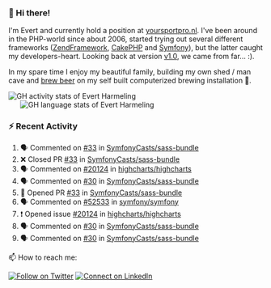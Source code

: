 ### :wave: Hi there!

<span>I'm Evert and currently hold a position at [yoursportpro.nl](https://yoursportpro.nl). I've been around in the PHP-world since about 2006, started trying out several different frameworks ([ZendFramework](https://framework.zend.com/), [CakePHP](https://cakephp.org/) and [Symfony](https://symfony.com/)), but the latter caught my developers-heart. Looking back at version [v1.0](https://symfony.com/blog/symfony-1-0-released), we came from far... :).</span>

<span>In my spare time I enjoy my beautiful family, building my own shed / man cave and [brew beer](https://untappd.com/desaeck) on my self built computerized brewing installation 🍺.</span>

<span style="margin-top: 6px;">
  <a style="all: unset;" href="https://github.com/anuraghazra/github-readme-stats">
    <img align="top" src="https://github-readme-stats.vercel.app/api?username=evertharmeling&show_icons=true&include_all_commits=true&theme=transparent&title_color=adbbc9&text_color=adbbc9&icon_color=619adc" alt="GH activity stats of Evert Harmeling" />
  </a>
</span>

<span style="position: relative; left: 23px;">
  <a style="all: unset;" href="https://github.com/anuraghazra/github-readme-stats">
    <img align="top" src="https://github-readme-stats.vercel.app/api/top-langs/?username=evertharmeling&theme=transparent&layout=compact&title_color=adbbc9&text_color=adbbc9&icon_color=619adc"  alt="GH language stats of Evert Harmeling"/>
  </a>
</span>

### :zap: Recent Activity

<!--START_SECTION:activity-->
1. 🗣 Commented on [#33](https://github.com/SymfonyCasts/sass-bundle/pull/33#issuecomment-1812013480) in [SymfonyCasts/sass-bundle](https://github.com/SymfonyCasts/sass-bundle)
2. ❌ Closed PR [#33](https://github.com/SymfonyCasts/sass-bundle/pull/33) in [SymfonyCasts/sass-bundle](https://github.com/SymfonyCasts/sass-bundle)
3. 🗣 Commented on [#20124](https://github.com/highcharts/highcharts/issues/20124#issuecomment-1810071157) in [highcharts/highcharts](https://github.com/highcharts/highcharts)
4. 🗣 Commented on [#30](https://github.com/SymfonyCasts/sass-bundle/pull/30#issuecomment-1809061017) in [SymfonyCasts/sass-bundle](https://github.com/SymfonyCasts/sass-bundle)
5. 💪 Opened PR [#33](https://github.com/SymfonyCasts/sass-bundle/pull/33) in [SymfonyCasts/sass-bundle](https://github.com/SymfonyCasts/sass-bundle)
6. 🗣 Commented on [#52533](https://github.com/symfony/symfony/issues/52533#issuecomment-1808248659) in [symfony/symfony](https://github.com/symfony/symfony)
7. ❗ Opened issue [#20124](https://github.com/highcharts/highcharts/issues/20124) in [highcharts/highcharts](https://github.com/highcharts/highcharts)
8. 🗣 Commented on [#30](https://github.com/SymfonyCasts/sass-bundle/pull/30#issuecomment-1808179374) in [SymfonyCasts/sass-bundle](https://github.com/SymfonyCasts/sass-bundle)
9. 🗣 Commented on [#30](https://github.com/SymfonyCasts/sass-bundle/pull/30#issuecomment-1808147509) in [SymfonyCasts/sass-bundle](https://github.com/SymfonyCasts/sass-bundle)
<!--END_SECTION:activity-->

<!--
**evertharmeling/evertharmeling** is a ✨ _special_ ✨ repository because its `README.md` (this file) appears on your GitHub profile.

Here are some ideas to get you started:

- 🔭 I’m currently working on ...
- 🌱 I’m currently learning ...
- 👯 I’m looking to collaborate on ...
- 🤔 I’m looking for help with ...
- 💬 Ask me about ...
- 📫 How to reach me: ...
- 😄 Pronouns: ...
- ⚡ Fun fact: ...
-->

📫 How to reach me:

[![Follow on Twitter](https://img.shields.io/badge/--twitter?label=Twitter&logo=Twitter&style=social)](https://twitter.com/evertjes) [![Connect on LinkedIn](https://img.shields.io/badge/--linkedin?label=LinkedIn&logo=LinkedIn&style=social)](https://www.linkedin.com/in/evertharmeling)

